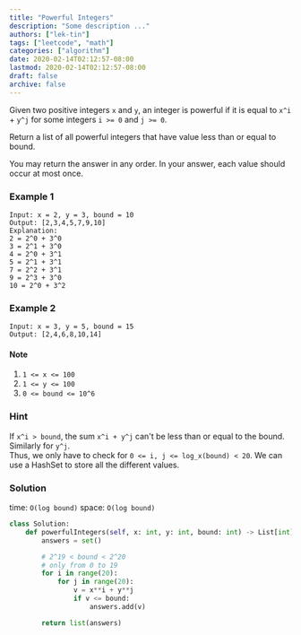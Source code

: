```yaml
---
title: "Powerful Integers"
description: "Some description ..."
authors: ["lek-tin"]
tags: ["leetcode", "math"]
categories: ["algorithm"]
date: 2020-02-14T02:12:57-08:00
lastmod: 2020-02-14T02:12:57-08:00
draft: false
archive: false
---
```

Given two positive integers `x` and `y`, an integer is powerful if it is equal to `x^i` + `y^j` for some integers `i >= 0` and `j >= 0`.  

Return a list of all powerful integers that have value less than or equal to bound.  

You may return the answer in any order.  In your answer, each value should occur at most once.  

### Example 1
```
Input: x = 2, y = 3, bound = 10
Output: [2,3,4,5,7,9,10]
Explanation: 
2 = 2^0 + 3^0
3 = 2^1 + 3^0
4 = 2^0 + 3^1
5 = 2^1 + 3^1
7 = 2^2 + 3^1
9 = 2^3 + 3^0
10 = 2^0 + 3^2
```

### Example 2
```
Input: x = 3, y = 5, bound = 15
Output: [2,4,6,8,10,14]
```

#### Note
1. `1 <= x <= 100`
2. `1 <= y <= 100`
3. `0 <= bound <= 10^6`

### Hint
If `x^i > bound`, the sum `x^i + y^j` can't be less than or equal to the bound. Similarly for `y^j`.  
Thus, we only have to check for `0 <= i, j <= log_x(bound) < 20`. We can use a HashSet to store all the different values.

### Solution
time: `O(log bound)`
space: `O(log bound)`
```python
class Solution:
    def powerfulIntegers(self, x: int, y: int, bound: int) -> List[int]:
        answers = set()

        # 2^19 < bound < 2^20
        # only from 0 to 19
        for i in range(20):
            for j in range(20):
                v = x**i + y**j
                if v <= bound:
                    answers.add(v)

        return list(answers)
```